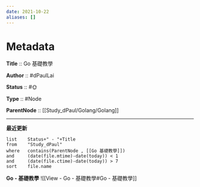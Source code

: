```yaml
---
date: 2021-10-22
aliases: []
---
```


# Metadata

**Title** :: Go 基礎教學

**Author** :: #dPaulLai

**Status** :: #🌞

**Type** :: #Node

**ParentNode** :: [[Study_dPaul/Golang/Golang]]

---

**最近更新**

```dataview
list 	Status+" - "+Title
from 	"Study_dPaul"
where 	contains(ParentNode , [[Go 基礎教學]])
and		(date(file.mtime)-date(today)) < 1
and 	(date(file.ctime)-date(today)) > 7
sort	file.name
```

**Go - 基礎教學**
![[View - Go - 基礎教學#Go - 基礎教學]]
